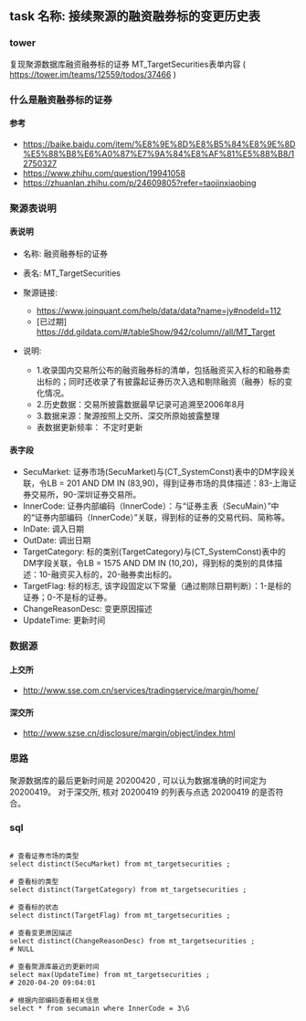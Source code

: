 ## task 名称: 接续聚源的融资融券标的变更历史表 

### tower
复现聚源数据库融资融券标的证券 MT_TargetSecurities表单内容 ( https://tower.im/teams/12559/todos/37466 ) 

### 什么是融资融券标的证券 
#### 参考 
- https://baike.baidu.com/item/%E8%9E%8D%E8%B5%84%E8%9E%8D%E5%88%B8%E6%A0%87%E7%9A%84%E8%AF%81%E5%88%B8/12750327 
- https://www.zhihu.com/question/19941058 
- https://zhuanlan.zhihu.com/p/24609805?refer=taojinxiaobing 


### 聚源表说明
#### 表说明 
- 名称: 融资融券标的证券  
- 表名: MT_TargetSecurities
- 聚源链接: 
    - https://www.joinquant.com/help/data/data?name=jy#nodeId=112  
    - [已过期] https://dd.gildata.com/#/tableShow/942/column//all/MT_Target 

- 说明:   
    - 1.收录国内交易所公布的融资融券标的清单，包括融资买入标的和融券卖出标的；同时还收录了有披露起证券历次入选和剔除融资（融券）标的变化情况。
    - 2.历史数据：交易所披露数据最早记录可追溯至2006年8月
    - 3.数据来源：聚源按照上交所、深交所原始披露整理
    - 表数据更新频率： 不定时更新
#### 表字段 
- SecuMarket: 证券市场(SecuMarket)与(CT_SystemConst)表中的DM字段关联，令LB = 201 AND DM IN (83,90)，得到证券市场的具体描述：83-上海证券交易所，90-深圳证券交易所。 
- InnerCode: 证券内部编码（InnerCode）：与“证券主表（SecuMain）”中的“证券内部编码（InnerCode）”关联，得到标的证券的交易代码、简称等。 
- InDate: 调入日期 
- OutDate: 调出日期 
- TargetCategory: 标的类别(TargetCategory)与(CT_SystemConst)表中的DM字段关联，令LB = 1575 AND DM IN (10,20)，得到标的类别的具体描述：10-融资买入标的，20-融券卖出标的。 
- TargetFlag: 标的标志, 该字段固定以下常量（通过剔除日期判断）：1-是标的证券；0-不是标的证券。 
- ChangeReasonDesc: 变更原因描述 
- UpdateTime: 更新时间  

### 数据源
#### 上交所 
- http://www.sse.com.cn/services/tradingservice/margin/home/ 

#### 深交所 
- http://www.szse.cn/disclosure/margin/object/index.html 


### 思路 
聚源数据库的最后更新时间是 20200420 , 可以认为数据准确的时间定为 20200419。 
对于深交所, 核对 20200419 的列表与点选 20200419 的是否符合。 



### sql 
```shell script

# 查看证券市场的类型
select distinct(SecuMarket) from mt_targetsecurities ; 

# 查看标的类型 
select distinct(TargetCategory) from mt_targetsecurities ; 

# 查看标的状态 
select distinct(TargetFlag) from mt_targetsecurities ; 

# 查看变更原因描述 
select distinct(ChangeReasonDesc) from mt_targetsecurities ; 
# NULL 

# 查看聚源库最近的更新时间 
select max(UpdateTime) from mt_targetsecurities ; 
# 2020-04-20 09:04:01 

# 根据内部编码查看相关信息 
select * from secumain where InnerCode = 3\G 

```